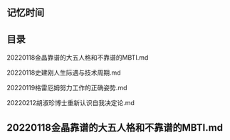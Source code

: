 ## 记忆时间

## 目录

20220118金晶靠谱的大五人格和不靠谱的MBTI.md

20220118史建刚人生际遇与技术周期.md

20220119格雷厄姆努力工作的正确姿势.md

20220212胡淑珍博士重新认识自我决定论.md

## 20220118金晶靠谱的大五人格和不靠谱的MBTI.md